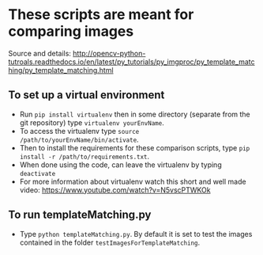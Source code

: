 # These scripts are meant for comparing images

Source and details: http://opencv-python-tutroals.readthedocs.io/en/latest/py_tutorials/py_imgproc/py_template_matching/py_template_matching.html

## To set up a virtual environment
 - Run `pip install virtualenv` then in some directory (separate from the git repository) type `virtualenv yourEnvName`.
 - To access the virtualenv type `source /path/to/yourEnvName/bin/activate`.
 - Then to install the requirements for these comparison scripts, type `pip install -r /path/to/requirements.txt`.
 - When done using the code, can leave the virtualenv by typing `deactivate`
 - For more information about virtualenv watch this short and well made video: https://www.youtube.com/watch?v=N5vscPTWKOk

## To run templateMatching.py
 - Type `python templateMatching.py`. By default it is set to test the images contained in the folder `testImagesForTemplateMatching`.





